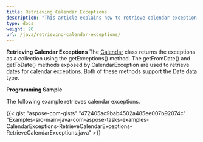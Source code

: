 ```yaml
---
title: Retrieving Calendar Exceptions
description: "This article explains how to retrieve calendar exception data using Aspose.Tasks for Java."
type: docs
weight: 20
url: /java/retrieving-calendar-exceptions/
---
```


**Retrieving Calendar Exceptions**
The [Calendar](https://reference.aspose.com/tasks/java/com.aspose.tasks/Calendar) class returns the exceptions as a collection using the getExceptions() method. The getFromDate() and getToDate() methods exposed by CalendarException are used to retrieve dates for calendar exceptions. Both of these methods support the Date data type.

**Programming Sample**

The following example retrieves calendar exceptions.

{{< gist "aspose-com-gists" "472405ac9bab4502a485ee007b92074c" "Examples-src-main-java-com-aspose-tasks-examples-CalendarExceptions-RetrieveCalendarExceptions-RetrieveCalendarExceptions.java" >}}
